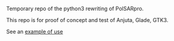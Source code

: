 Temporary repo of the python3 rewriting of PolSARpro.

This repo is for proof of concept and test of Anjuta, Glade, GTK3.

See an [example of use](https://github.com/cpenar/PolSARpro_gtk/blob/master/example_use_glade_anjuta.md)
